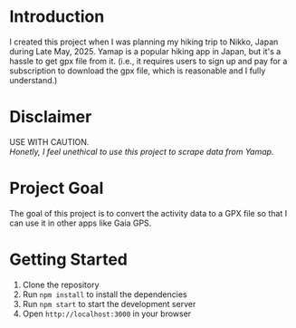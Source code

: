 # Introduction
I created this project when I was planning my hiking trip to Nikko, Japan during Late May, 2025. Yamap is a popular hiking app in Japan, but it's a hassle to get gpx file from it. (i.e., it requires users to sign up and pay for a subscription to download the gpx file, which is reasonable and I fully understand.)

# Disclaimer
USE WITH CAUTION. 
<br/><i>Honetly, I feel unethical to use this project to scrape data from Yamap.</i>

# Project Goal

The goal of this project is to convert the activity data to a GPX file so that I can use it in other apps like Gaia GPS.

# Getting Started

1. Clone the repository
2. Run `npm install` to install the dependencies
3. Run `npm start` to start the development server
4. Open `http://localhost:3000` in your browser 

